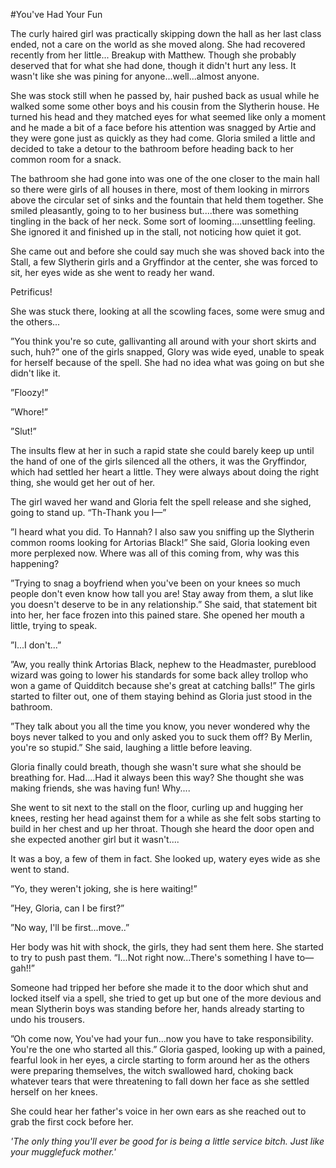 #You've Had Your Fun

The curly haired girl was practically skipping down the hall as her last class ended, not a care on the world as she moved along. She had recovered recently from her little... Breakup with Matthew. Though she probably deserved that for what she had done, though it didn't hurt any less. It wasn't like she was pining for anyone...well...almost anyone. 

She was stock still when he passed by, hair pushed back as usual while he walked some some other boys and his cousin from the Slytherin house. He turned his head and they matched eyes for what seemed like only a moment and he made a bit of a face before his attention was snagged by Artie and they were gone just as quickly as they had come. Gloria smiled a little and decided to take a detour to the bathroom before heading back to her common room for a snack. 

The bathroom she had gone into was one of the one closer to the main hall so there were girls of all houses in there, most of them looking in mirrors above the circular set of sinks and the fountain that held them together. She smiled pleasantly, going to to her business but....there was something tingling in the back of her neck. Some sort of looming....unsettling feeling. She ignored it and finished up in the stall, not noticing how quiet it got. 


She came out and before she could say much she was shoved back into the Stall, a few Slytherin girls and a Gryffindor at the center, she was forced to sit, her eyes wide as she went to ready her wand. 

Petrificus!

She was stuck there, looking at all the scowling faces, some were smug and the others...

”You think you're so cute, gallivanting all around with your short skirts and such, huh?” one of the girls snapped, Glory was wide eyed, unable to speak for herself because of the spell. She had no idea what was going on but she didn't like it. 

”Floozy!”

”Whore!”

”Slut!”

The insults flew at her in such a rapid state she could barely keep up until the hand of one of the girls silenced all the others, it was the Gryffindor, which had settled her heart a little. They were always about doing the right thing, she would get her out of her. 

The girl waved her wand and Gloria felt the spell release and she sighed, going to stand up. “Th-Thank you I—”

”I heard what you did. To Hannah? I also saw you sniffing up the Slytherin common rooms looking for Artorias Black!” She said, Gloria looking even more perplexed now. Where was all of this coming from, why was this happening?

”Trying to snag a boyfriend when you've been on your knees so much people don't even know how tall you are! Stay away from them, a slut like you doesn't deserve to be in any relationship.” She said, that statement bit into her, her face frozen into this pained stare.  She opened her mouth a little, trying to speak. 

”I...I don't...”

”Aw, you really think Artorias Black, nephew to the Headmaster, pureblood wizard was going to lower his standards for some back alley trollop who won a game of Quidditch because she's great at catching balls!” The girls started to filter out, one of them staying behind as Gloria just stood in the bathroom. 

”They talk about you all the time you know, you never wondered why the boys never talked to you and only asked you to suck them off? By Merlin, you're so stupid.” She said, laughing a little before leaving. 

Gloria finally could breath, though she wasn't sure what she should be breathing for. Had....Had it always been this way? She thought she was making friends, she was having fun! Why....

She went to sit next to the stall on the floor, curling up and hugging her knees, resting her head against them for a while as she felt sobs starting to build in her chest and up her throat. Though she heard the door open and she expected another girl but it wasn't....

It was a boy, a few of them in fact. She looked up, watery eyes wide as she went to stand.

”Yo, they weren't joking, she is here waiting!”

”Hey, Gloria, can I be first?”

”No way, I'll be first...move..”

Her body was hit with shock, the girls, they had sent them here. She started to try to push past them. “I...Not right now...There's something I have to—gah!!” 

Someone had tripped her before she made it to the door which shut and locked itself via a spell, she tried to get up but one of the more devious and mean Slytherin boys was standing before her, hands already starting to undo his trousers. 

”Oh come now, You've had your fun...now you have to take responsibility. You're the one who started all this.” Gloria gasped, looking up with a pained, fearful look in her eyes, a circle starting to form around her as the others were preparing themselves, the witch swallowed hard, choking back whatever tears that were threatening to fall down her face as she settled herself on her knees. 

She could hear her father's voice in her own ears as she reached out to grab the first cock before her. 



*'The only thing you'll ever be good for is being a little service bitch. Just like your mugglefuck mother.'*
